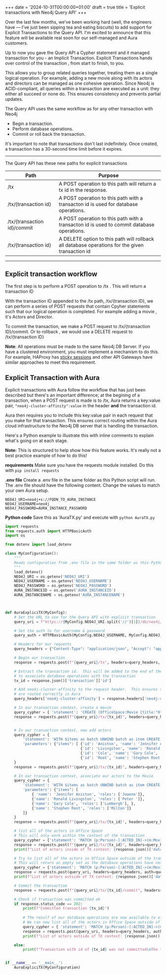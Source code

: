 +++
date = '2024-10-31T00:00:00+01:00'
draft = true
title = 'Explicit transactions with Neo4j Query API'
+++

Over the last few months, we've been working hard (well, the engineers have — I've just been sipping tea and eating biscuits) to add support for Explicit Transactions to the Query API. I'm excited to announce that this feature will be available real soon for our self-managed and Aura customers.

Up to now you gave the Query API a Cypher statement and it managed transaction  for you -  an Implicit Transaction.  Explicit Transactions hands over control of the transaction , from start to finish, to you.

This allows you to group related queries together, treating them as a single logical operation. For example, adding a new movie along with its actors and directors can be managed as one cohesive operation.  Since Neo4j is ACID-compliant, all queries within a transaction are executed as a unit: they either all succeed or none do. This ensures consistency and prevents partial updates.

The Query API uses the same workflow as for any other transaction with Neo4j

- Begin a transaction.
- Perform database operations.
- Commit or roll back the transaction.

It's important to note that transactions don't last indefinitely. Once created, a transaction has a 30-second time limit before it expires.

___

The Query API has these new paths for explicit transactions

| Path | Purpose |
| -------- | ------- |
| /tx | A POST operation to this path will return a tx id in the response. |
| /tx/{transaction id} | A POST operation to this path with a transacton id is used for database operations. |
| /tx/{transaction id}/commit | A POST operation to this path with a transacton id is used to commit database operations. |
| /tx/{transaction id} | A DELETE option to this path  will rollback all database operations for the given transaction id |

___

## Explicit transaction workflow

The first step is to perform a POST operation to /tx .  This will return a transaction ID

With the transaction ID appended to the /tx path,  /tx/{transaction ID}, we can perform a series of POST requests that contain Cpyher statements such that our logical operation is completed.  For example adding a movie , it's Actors and Director.

To commit the transaction, we make a POST request to  /tx/{transaction ID}/commit.  Or to rollback , we would use a DELETE request to  /tx/{transaction ID}

__Note__: All operations must be made to the same Neo4j DB Server.  If you have a clustered environment, you must implement a mechanism to do this.  For example, HAProxy has [sticky sessions](https://www.haproxy.com/blog/enable-sticky-sessions-in-haproxy) and other API Gateways have similar approaches to meet this requirement.

## Explicit Transaction with Aura

Explicit transactions with Aura follow the workflow that has just been described but there's an important difference; at the begining of a transaction, when a POST request is made is to /tx, Aura returns a key:value pair, ```"neo4j-cluster-affinity":value``` in the header __and__ the transaction id.

Aura then requires you to include this key:value pair in each request that you make for that transaction. This ensures correct routing within the Aura cloud infrastructure to the Neo4j DB server that is handling the transaction.

Here's a Python example to illustrate this with inline comments to explain what's going on at each stage.

__Note:__ This is structured to help show how this feature works.  It's really not a best practice example of how to do this!

__requirements__  Make sure you have the requests module installed.  Do this with ```pip install requests```

__.env file__  Create a .env file in the same folder as this Python script will run.  The .env file should have the following content. Change the values to match your own Aura setup.

```Text
NEO4J_URI=neo4j+s://FQDN_TO_AURA_INSTANCE
NEO4J_USERNAME=neo4j
NEO4J_PASSWORD=AURA_INSTANCE_PASSWORD
```

__Python code__  Save this as 'AuraTX.py' and execute with ```python AuraTX.py```

```Python
import requests
from requests.auth import HTTPBasicAuth
import os

from dotenv import load_dotenv

class MyConfiguration():
    """
    Reads configuration from .env file in the same folder as this Python file
    """
    load_dotenv()
    NEO4J_URI = os.getenv('NEO4J_URI')
    NEO4J_USERNAME = os.getenv('NEO4J_USERNAME')
    NEO4J_PASSWORD = os.getenv('NEO4J_PASSWORD')
    AURA_INSTANCEID = os.getenv('AURA_INSTANCEID')
    AURA_INSTANCENAME = os.getenv('AURA_INSTANCENAME')



def AuraExpliciTX(MyConfig):
    # Set the URL to use for the Query API with explicit transaction
    query_uri = f"https://{MyConfig.NEO4J_URI.split('//')[1]}/db/neo4j/query/v2"

    # Set the auth to for username & password
    query_auth = HTTPBasicAuth(MyConfig.NEO4J_USERNAME, MyConfig.NEO4J_PASSWORD)

    # Headers for our requests
    query_headers = {"Content-Type": "application/json", "Accept": "application/json"}

    # Begin our transaction
    response = requests.post(f"{query_uri}/tx", headers=query_headers, auth=query_auth)

    # Extract the transaction id.  This will be added to the end of the URI
    # to associate database operations with the transaction
    tx_id = response.json()['transaction']['id']

    # Add neo4j-cluster-affinity to the request header.  This ensures the requests for the transaction
    # are routed correctly in Aura
    query_headers['neo4j-cluster-affinity'] = response.headers['neo4j-cluster-affinity']

    # In our transaction context, create a movie
    query_cypher = { 'statement': 'CREATE (OfficeSpace:Movie {title:"Office Space", released:1999, tagline:"Works sucks?"})'}
    response = requests.post(f"{query_uri}/tx/{tx_id}", headers=query_headers, auth=query_auth, json=query_cypher)


    # In our transaction context, now add actors
    query_cypher = {
        'statement': 'WITH $items as batch UNWIND batch as item CREATE (:Person {name:item.name, born:item.born})',
        'parameters': {"items": [ {'id': 'Aniston', 'name': 'Jennifer Aniston', 'born': 1969},
                                  {'id': 'Livingston', 'name': 'Ronald Livingston', 'born': 1967},
                                  {'id': 'Cole', 'name': 'Gary Cole', 'born': 1956},
                                  {'id': 'Root', 'name': 'Stephen Root', 'born': 1951}]}
    }
    response = requests.post(f"{query_uri}/tx/{tx_id}", headers=query_headers, auth=query_auth, json=query_cypher)

    # In our transaction context, associate our actors to the Movie
    query_cypher = {
        'statement': 'WITH $items as batch UNWIND batch as item CREATE (p:Person {name: item.name} )-[:ACTED_IN { roles: item.roles }]-> (m:Movie { title:"Office Space"})',
        'parameters': {"items": [
            { 'name': 'Jennifer Aniston', 'roles': ['Joanne']},
            {'name': 'Ronald Livingston', 'roles': ['Peter ']},
            {'name': 'Gary Cole', 'roles': ['Lumbergh'], },
            {'name': 'Stephen Root', 'roles': ['Milton']}
        ]}
    }
    response = requests.post(f"{query_uri}/tx/{tx_id}", headers=query_headers, auth=query_auth, json=query_cypher)

    # list all of the actors in Office Space
    # This will only work within the context of the transaction
    query_cypher = {'statement': 'MATCH (p:Person)-[:ACTED_IN]->(m:Movie) RETURN m.title as title, COLLECT( p.name)'}
    response = requests.post(f"{query_uri}/tx/{tx_id}", headers=query_headers, auth=query_auth, json=query_cypher)
    print(f"List of actors inside of TX context: {response.json()['data']['values']}")

    # Try to list all of the actors in Office Space outside of the transaction context
    # This will return an empty set as the database operations have not yet been committed
    query_cypher = {'statement': 'MATCH (p:Person)-[:ACTED_IN]->(m:Movie) RETURN m.title as title, COLLECT( p.name)'}
    response = requests.post(query_uri, headers=query_headers, auth=query_auth, json=query_cypher)
    print(f"List of actors outside of TX context: {response.json()['data']['values']}")

    # Commit the transaction
    response = requests.post(f"{query_uri}/tx/{tx_id}/commit", headers=query_headers, auth=query_auth)

    # Check if transaction was committed ok
    if response.status_code == 202:
        print(f"Committed transaction {tx_id}")
        
        # The resulf of our database operations are now available to all
        # We can now list all of the actors in Office Space outside of the TX context
        query_cypher = { 'statement': 'MATCH (p:Person)-[:ACTED_IN]->(m:Movie) RETURN m.title as title, COLLECT( p.name)'}
        response = requests.post(query_uri, headers=query_headers, auth=query_auth, json=query_cypher)
        print(f"List of actors outside of TX context: {response.json()['data']['values']}")

    else:
        print(f"Transaction with id of {tx_id} was not committed\nThe transaction has timed out or an error occurred triggering a rollback")


if __name__ == '__main__':
    AuraExpliciTX(MyConfiguration)


```
